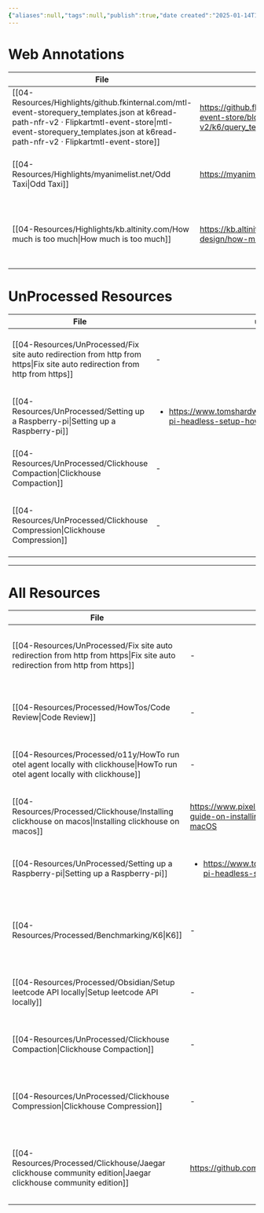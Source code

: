 ```yaml
---
{"aliases":null,"tags":null,"publish":true,"date created":"2025-01-14T15:25","date modified":"2025-01-16T14:33","PassFrontmatter":true,"created":"2025-01-14T17:26:30.847+05:30","updated":"2025-01-16T14:33:52.542+05:30"}
---
```


# Web Annotations
| File                                                                                                                                                                                                                          | url                                                                                                     | tags                                                                                                                                | Date                        |
| ----------------------------------------------------------------------------------------------------------------------------------------------------------------------------------------------------------------------------- | ------------------------------------------------------------------------------------------------------- | ----------------------------------------------------------------------------------------------------------------------------------- | --------------------------- |
| [[04-Resources/Highlights/github.fkinternal.com/mtl-event-storequery_templates.json at k6read-path-nfr-v2 · Flipkartmtl-event-store\|mtl-event-storequery_templates.json at k6read-path-nfr-v2 · Flipkartmtl-event-store]] | https://github.fkinternal.com/Flipkart/mtl-event-store/blob/k6/read-path-nfr-v2/k6/query_templates.json | <ul><li>#OnlyMe</li></ul>                                                                                                           | 11:24 AM - January 21, 2025 |
| [[04-Resources/Highlights/myanimelist.net/Odd Taxi\|Odd Taxi]]                                                                                                                                                             | https://myanimelist.net/anime/46102/Odd_Taxi                                                            | <ul><li>#OnlyMe</li></ul>                                                                                                           | 5:22 PM - January 16, 2025  |
| [[04-Resources/Highlights/kb.altinity.com/How much is too much\|How much is too much]]                                                                                                                                     | https://kb.altinity.com/altinity-kb-schema-design/how-much-is-too-much/                                 | <ul><li>#EventStore</li><li>#Database/Clickhouse</li><li>#Database</li><li>#32259ReplicatedXXXMergeTree</li><li>#31919Log</li></ul> | 12:28 PM - January 16, 2025 |


# UnProcessed Resources
| File                                                                                                                           | url                                                                                                 | Description                                                | type  | tags                                                                          | Date                       |
| ------------------------------------------------------------------------------------------------------------------------------ | --------------------------------------------------------------------------------------------------- | ---------------------------------------------------------- | ----- | ----------------------------------------------------------------------------- | -------------------------- |
| [[04-Resources/UnProcessed/Fix site auto redirection from http from https\|Fix site auto redirection from http from https]] | \-                                                                                                  | Steps to enable showing insecure content from websites.    | Guide | <ul><li>Google/Chrome</li><li>httpToHttps</li></ul>                           | 6:50 PM - January 23, 2025 |
| [[04-Resources/UnProcessed/Setting up a Raspberry-pi\|Setting up a Raspberry-pi]]                                           | <ul><li>https://www.tomshardware.com/reviews/raspberry-pi-headless-setup-how-to,6028.html</li></ul> | \-                                                         | Guide | <ul><li>docker</li><li>raspberrypi</li><li>syncthing</li></ul>                | 8:50 AM - January 17, 2025 |
| [[04-Resources/UnProcessed/Clickhouse Compaction\|Clickhouse Compaction]]                                                   | \-                                                                                                  | Everything related to Clickhouse Compaction                | Note  | <ul><li>Database/Clickhouse</li><li>Database/Clickhouse/Compaction</li></ul>  | 6:42 PM - January 15, 2025 |
| [[04-Resources/UnProcessed/Clickhouse Compression\|Clickhouse Compression]]                                                 | \-                                                                                                  | References and observed compression ratios for otel schema | Note  | <ul><li>Database/Clickhouse</li><li>Database/Clickhouse/Compression</li></ul> | 1:45 PM - January 15, 2025 |

---
# All Resources
| File                                                                                                                           | url                                                                                                 | Description                                                            | type    | tags                                                                                                     | Date                        |
| ------------------------------------------------------------------------------------------------------------------------------ | --------------------------------------------------------------------------------------------------- | ---------------------------------------------------------------------- | ------- | -------------------------------------------------------------------------------------------------------- | --------------------------- |
| [[04-Resources/UnProcessed/Fix site auto redirection from http from https\|Fix site auto redirection from http from https]] | \-                                                                                                  | Steps to enable showing insecure content from websites.                | Guide   | <ul><li>Google/Chrome</li><li>httpToHttps</li></ul>                                                      | 6:50 PM - January 23, 2025  |
| [[04-Resources/Processed/HowTos/Code Review\|Code Review]]                                                                  | \-                                                                                                  | How to properly review a PR                                            | Guide   | <ul><li>CodeReview</li></ul>                                                                             | 9:45 AM - January 23, 2025  |
| [[04-Resources/Processed/o11y/HowTo run otel agent locally with clickhouse\|HowTo run otel agent locally with clickhouse]]  | \-                                                                                                  | Otel agent with clickhouse                                             | Guide   | <ul><li>Database/Clickhouse</li><li>otel</li><li>docker</li></ul>                                        | 12:14 PM - January 21, 2025 |
| [[04-Resources/Processed/Clickhouse/Installing clickhouse on macos\|Installing clickhouse on macos]]                        | https://www.pixelstech.net/article/1676120999-A-guide-on-installing-and-running-Clickhouse-on-macOS | \-                                                                     | Article | \-                                                                                                       | 12:13 PM - January 21, 2025 |
| [[04-Resources/UnProcessed/Setting up a Raspberry-pi\|Setting up a Raspberry-pi]]                                           | <ul><li>https://www.tomshardware.com/reviews/raspberry-pi-headless-setup-how-to,6028.html</li></ul> | \-                                                                     | Guide   | <ul><li>docker</li><li>raspberrypi</li><li>syncthing</li></ul>                                           | 8:50 AM - January 17, 2025  |
| [[04-Resources/Processed/Benchmarking/K6\|K6]]                                                                              | \-                                                                                                  | A simple program of how to use K6 and how to easily build on top of it | Guide   | <ul><li>Benchmark/k6</li><li>Benchmark</li></ul>                                                         | 10:48 AM - January 16, 2025 |
| [[04-Resources/Processed/Obsidian/Setup leetcode API locally\|Setup leetcode API locally]]                                  | \-                                                                                                  | How to setup leetcode API locally                                      | Guide   | <ul><li>leetcode/setup</li></ul>                                                                         | 9:34 PM - January 15, 2025  |
| [[04-Resources/UnProcessed/Clickhouse Compaction\|Clickhouse Compaction]]                                                   | \-                                                                                                  | Everything related to Clickhouse Compaction                            | Note    | <ul><li>Database/Clickhouse</li><li>Database/Clickhouse/Compaction</li></ul>                             | 6:42 PM - January 15, 2025  |
| [[04-Resources/UnProcessed/Clickhouse Compression\|Clickhouse Compression]]                                                 | \-                                                                                                  | References and observed compression ratios for otel schema             | Note    | <ul><li>Database/Clickhouse</li><li>Database/Clickhouse/Compression</li></ul>                            | 1:45 PM - January 15, 2025  |
| [[04-Resources/Processed/Clickhouse/Jaegar clickhouse community edition\|Jaegar clickhouse community edition]]              | https://github.com/jaegertracing/jaeger-clickhouse                                                  | Jaegar community edition impl of clickhouse can be used as reference   | Article | <ul><li>Database/Clickhouse</li><li>O11y/Jaegar</li><li>O11y/Jaegar/RemoteStorage</li><li>grpc</li></ul> | 5:12 PM - January 14, 2025  |

